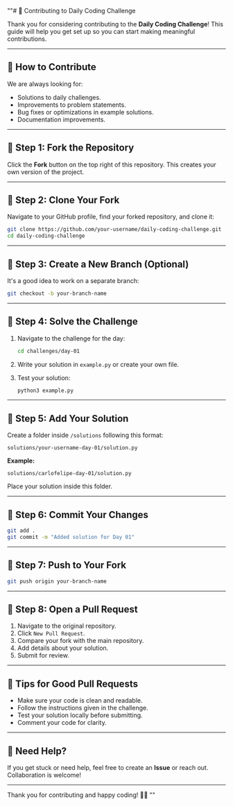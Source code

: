 ""# 🤝 Contributing to Daily Coding Challenge

Thank you for considering contributing to the **Daily Coding Challenge**! This guide will help you get set up so you can start making meaningful contributions.

---

## 🚀 How to Contribute

We are always looking for:

- Solutions to daily challenges.
- Improvements to problem statements.
- Bug fixes or optimizations in example solutions.
- Documentation improvements.

---

## 📌 Step 1: Fork the Repository

Click the **Fork** button on the top right of this repository. This creates your own version of the project.

---

## 📌 Step 2: Clone Your Fork

Navigate to your GitHub profile, find your forked repository, and clone it:

```bash
git clone https://github.com/your-username/daily-coding-challenge.git
cd daily-coding-challenge
```

---

## 📌 Step 3: Create a New Branch (Optional)

It's a good idea to work on a separate branch:

```bash
git checkout -b your-branch-name
```

---

## 📌 Step 4: Solve the Challenge

1. Navigate to the challenge for the day:

   ```bash
   cd challenges/day-01
   ```

2. Write your solution in `example.py` or create your own file.

3. Test your solution:
   ```bash
   python3 example.py
   ```

---

## 📌 Step 5: Add Your Solution

Create a folder inside `/solutions` following this format:

```
solutions/your-username-day-01/solution.py
```

**Example:**

```
solutions/carlofelipe-day-01/solution.py
```

Place your solution inside this folder.

---

## 📌 Step 6: Commit Your Changes

```bash
git add .
git commit -m "Added solution for Day 01"
```

---

## 📌 Step 7: Push to Your Fork

```bash
git push origin your-branch-name
```

---

## 📌 Step 8: Open a Pull Request

1. Navigate to the original repository.
2. Click `New Pull Request`.
3. Compare your fork with the main repository.
4. Add details about your solution.
5. Submit for review.

---

## 🚀 Tips for Good Pull Requests

- Make sure your code is clean and readable.
- Follow the instructions given in the challenge.
- Test your solution locally before submitting.
- Comment your code for clarity.

---

## 📘 Need Help?

If you get stuck or need help, feel free to create an **Issue** or reach out. Collaboration is welcome!

---

Thank you for contributing and happy coding! 🚀🔥
""
